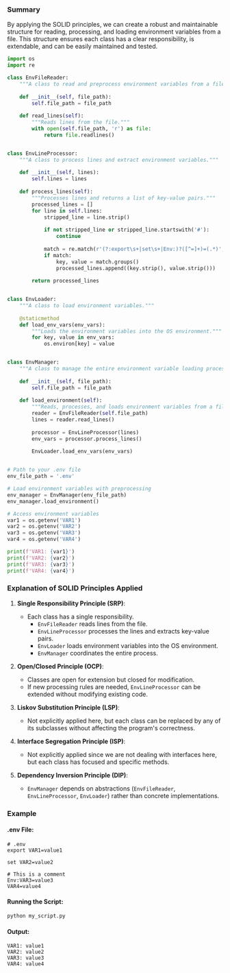 ### Summary

By applying the SOLID principles, we can create a robust and maintainable structure for reading, processing, and loading environment variables from a file. This structure ensures each class has a clear responsibility, is extendable, and can be easily maintained and tested.

```python
import os
import re

class EnvFileReader:
    """A class to read and preprocess environment variables from a file."""
    
    def __init__(self, file_path):
        self.file_path = file_path
    
    def read_lines(self):
        """Reads lines from the file."""
        with open(self.file_path, 'r') as file:
            return file.readlines()


class EnvLineProcessor:
    """A class to process lines and extract environment variables."""
    
    def __init__(self, lines):
        self.lines = lines
    
    def process_lines(self):
        """Processes lines and returns a list of key-value pairs."""
        processed_lines = []
        for line in self.lines:
            stripped_line = line.strip()
            
            if not stripped_line or stripped_line.startswith('#'):
                continue
            
            match = re.match(r'(?:export\s+|set\s+|Env:)?([^=]+)=(.*)', stripped_line)
            if match:
                key, value = match.groups()
                processed_lines.append((key.strip(), value.strip()))
        
        return processed_lines


class EnvLoader:
    """A class to load environment variables."""
    
    @staticmethod
    def load_env_vars(env_vars):
        """Loads the environment variables into the OS environment."""
        for key, value in env_vars:
            os.environ[key] = value


class EnvManager:
    """A class to manage the entire environment variable loading process."""
    
    def __init__(self, file_path):
        self.file_path = file_path
    
    def load_environment(self):
        """Reads, processes, and loads environment variables from a file."""
        reader = EnvFileReader(self.file_path)
        lines = reader.read_lines()
        
        processor = EnvLineProcessor(lines)
        env_vars = processor.process_lines()
        
        EnvLoader.load_env_vars(env_vars)


# Path to your .env file
env_file_path = '.env'

# Load environment variables with preprocessing
env_manager = EnvManager(env_file_path)
env_manager.load_environment()

# Access environment variables
var1 = os.getenv('VAR1')
var2 = os.getenv('VAR2')
var3 = os.getenv('VAR3')
var4 = os.getenv('VAR4')

print(f'VAR1: {var1}')
print(f'VAR2: {var2}')
print(f'VAR3: {var3}')
print(f'VAR4: {var4}')
```

### Explanation of SOLID Principles Applied

1. **Single Responsibility Principle (SRP)**:
   - Each class has a single responsibility. 
     - `EnvFileReader` reads lines from the file.
     - `EnvLineProcessor` processes the lines and extracts key-value pairs.
     - `EnvLoader` loads environment variables into the OS environment.
     - `EnvManager` coordinates the entire process.

2. **Open/Closed Principle (OCP)**:
   - Classes are open for extension but closed for modification. 
   - If new processing rules are needed, `EnvLineProcessor` can be extended without modifying existing code.

3. **Liskov Substitution Principle (LSP)**:
   - Not explicitly applied here, but each class can be replaced by any of its subclasses without affecting the program's correctness.

4. **Interface Segregation Principle (ISP)**:
   - Not explicitly applied since we are not dealing with interfaces here, but each class has focused and specific methods.

5. **Dependency Inversion Principle (DIP)**:
   - `EnvManager` depends on abstractions (`EnvFileReader`, `EnvLineProcessor`, `EnvLoader`) rather than concrete implementations.

### Example

#### .env File:

```env
# .env
export VAR1=value1

set VAR2=value2

# This is a comment
Env:VAR3=value3
VAR4=value4
```

#### Running the Script:

```bash
python my_script.py
```

#### Output:

```
VAR1: value1
VAR2: value2
VAR3: value3
VAR4: value4
```
